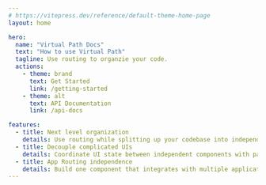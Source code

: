 ```yaml
---
# https://vitepress.dev/reference/default-theme-home-page
layout: home

hero:
  name: "Virtual Path Docs"
  text: "How to use Virtual Path"
  tagline: Use routing to organzie your code.
  actions:
    - theme: brand
      text: Get Started
      link: /getting-started
    - theme: alt
      text: API Documentation
      link: /api-docs

features:
  - title: Next level organization
    details: Use routing while splitting up your codebase into independent components.
  - title: Decouple complicated UIs
    details: Coordinate UI state between independent components with path strings.
  - title: App Routing independence
    details: Build one component that integrates with multiple application routing frameworks.
---
```


